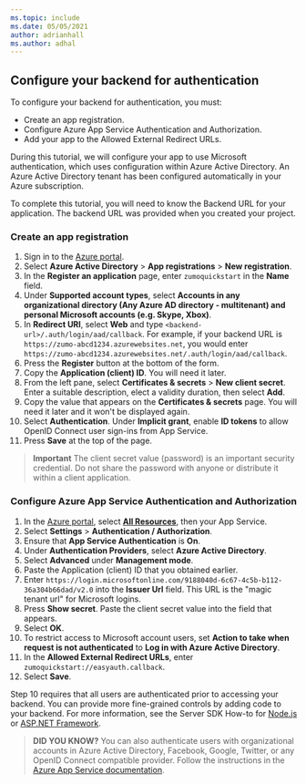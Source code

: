 ```yaml
---
ms.topic: include
ms.date: 05/05/2021
author: adrianhall
ms.author: adhal
---
```


## Configure your backend for authentication

To configure your backend for authentication, you must:

* Create an app registration.
* Configure Azure App Service Authentication and Authorization.
* Add your app to the Allowed External Redirect URLs.

During this tutorial, we will configure your app to use Microsoft authentication, which uses configuration within Azure Active Directory.  An Azure Active Directory tenant has been configured automatically in your Azure subscription.

To complete this tutorial, you will need to know the Backend URL for your application.  The backend URL was provided when you created your project.

### Create an app registration

1. Sign in to the [Azure portal](https://portal.azure.com).
1. Select **Azure Active Directory** > **App registrations** > **New registration**.
1. In the **Register an application** page, enter `zumoquickstart` in the **Name** field.
1. Under **Supported account types**, select **Accounts in any organizational directory (Any Azure AD directory - multitenant) and personal Microsoft accounts (e.g. Skype, Xbox)**.
1. In **Redirect URI**, select **Web** and type `<backend-url>/.auth/login/aad/callback`.  For example, if your backend URL is `https://zumo-abcd1234.azurewebsites.net`, you would enter `https://zumo-abcd1234.azurewebsites.net/.auth/login/aad/callback`.
1. Press the **Register** button at the bottom of the form.
1. Copy the **Application (client) ID**.  You will need it later.
1. From the left pane, select **Certificates & secrets** > **New client secret**.  Enter a suitable description, elect a validity duration, then select **Add**.
1. Copy the value that appears on the **Certificates & secrets** page.  You will need it later and it won't be displayed again.
1. Select **Authentication**. Under **Implicit grant**, enable **ID tokens** to allow OpenID Connect user sign-ins from App Service.
1. Press **Save** at the top of the page.

> **Important**
> The client secret value (password) is an important security credential.  Do not share the password with anyone or distribute it within a client application.

### Configure Azure App Service Authentication and Authorization

1. In the [Azure portal](https://portal.azure.com), select [**All Resources**](https://portal.azure.com/#blade/HubsExtension/BrowseAll), then your App Service.
1. Select **Settings** > **Authentication / Authorization**.
1. Ensure that **App Service Authentication** is **On**.
1. Under **Authentication Providers**, select **Azure Active Directory**.
1. Select **Advanced** under **Management mode**.
1. Paste the Application (client) ID that you obtained earlier.
1. Enter `https://login.microsoftonline.com/9188040d-6c67-4c5b-b112-36a304b66dad/v2.0` into the **Issuer Url** field.  This URL is the "magic tenant url" for Microsoft logins.
1. Press **Show secret**.  Paste the client secret value into the field that appears.
1. Select **OK**.
1. To restrict access to Microsoft account users, set **Action to take when request is not authenticated** to **Log in with Azure Active Directory**.
1. In the **Allowed External Redirect URLs**, enter `zumoquickstart://easyauth.callback`.
1. Select **Save**.

Step 10 requires that all users are authenticated prior to accessing your backend.  You can provide more fine-grained controls by adding code to your backend.  For more information, see the Server SDK How-to for [Node.js](../../howto/server/nodejs.md) or [ASP.NET Framework](../../howto/server/dotnet-framework.md).

> **DID YOU KNOW?**
> You can also authenticate users with organizational accounts in Azure Active Directory, Facebook, Google, Twitter, or any OpenID Connect compatible provider.  Follow the instructions in the [Azure App Service documentation](https://docs.microsoft.com/azure/app-service/app-service-authentication-how-to).
